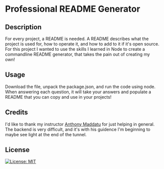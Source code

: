 # Professional README Generator 

## Description

For every project, a README is needed. A README describes what the project is used for, how to operate it, and how to add to it if it's open source. For this project I wanted to use the skills I learned in Node to create a commandline README generator, that takes the pain out of creating my own!

## Usage

Download the file, unpack the package.json, and run the code using node. When answering each question, it will take your answers and populate a README that you can copy and use in your projects!

## Credits

I'd like to thank my instructor [Anthony Maddatu](https://github.com/amaddatu) for just helping in general. The backend is very difficult, and it's with his guidence I'm beginning to maybe see light at the end of the tunnel. 

## License

[![License: MIT](https://img.shields.io/badge/License-MIT-yellow.svg)](https://opensource.org/licenses/MIT)

